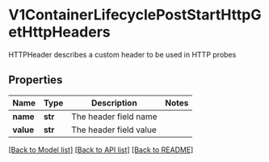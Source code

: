 # V1ContainerLifecyclePostStartHttpGetHttpHeaders

HTTPHeader describes a custom header to be used in HTTP probes
## Properties
Name | Type | Description | Notes
------------ | ------------- | ------------- | -------------
**name** | **str** | The header field name | 
**value** | **str** | The header field value | 

[[Back to Model list]](../README.md#documentation-for-models) [[Back to API list]](../README.md#documentation-for-api-endpoints) [[Back to README]](../README.md)


